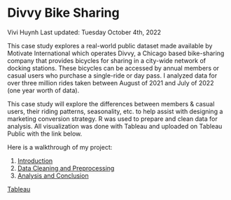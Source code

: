 # Divvy Bike Sharing
Vivi Huynh
Last updated: Tuesday October 4th, 2022

  This case study explores a real-world public dataset made available by Motivate International which operates Divvy, a Chicago based bike-sharing company that provides bicycles for sharing in a city-wide network of docking stations. These bicycles can be accessed by annual members or casual users who purchase a single-ride or day pass. I analyzed data for over three million rides taken between August of 2021 and July of 2022 (one year worth of data).

  This case study will explore the differences between members & casual users, their riding patterns, seasonality, etc. to help assist with designing a marketing conversion strategy. R was used to prepare and clean data for analysis. All visualization was done with Tableau and uploaded on Tableau Public with the link below.

  Here is a walkthrough of my project:
  
  1) [Introduction](https://github.com/vivihuynh/Bike-sharing-R/blob/main/introduction.md)
  2) [Data Cleaning and Preprocessing](https://github.com/vivihuynh/Bike-sharing-R/blob/main/Data_cleaning.md)
  3) [Analysis and Conclusion](https://github.com/vivihuynh/Bike-sharing-R/blob/main/Analysis_and_Conclusion.md)
  
  
[Tableau](https://public.tableau.com/app/profile/vivi7442/viz/bikesharing_16679636859300/Dashboard1
)


